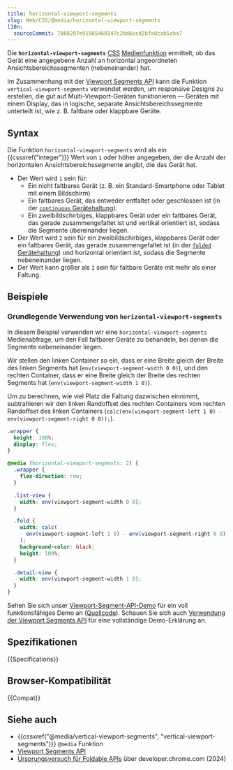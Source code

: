 ```yaml
---
title: horizontal-viewport-segments
slug: Web/CSS/@media/horizontal-viewport-segments
l10n:
  sourceCommit: 7860297e91985460147c2bd6ced2bfa8cab5aba7
---
```


Die **`horizontal-viewport-segments`** [CSS](/de/docs/Web/CSS) [Medienfunktion](/de/docs/Web/CSS/@media#media_features) ermittelt, ob das Gerät eine angegebene Anzahl an horizontal angeordneten Ansichtsbereichssegmenten (nebeneinander) hat.

Im Zusammenhang mit der [Viewport Segments API](/de/docs/Web/API/Viewport_segments_API) kann die Funktion `vertical-viewport-segments` verwendet werden, um responsive Designs zu erstellen, die gut auf Multi-Viewport-Geräten funktionieren — Geräten mit einem Display, das in logische, separate Ansichtsbereichssegmente unterteilt ist, wie z. B. faltbare oder klappbare Geräte.

## Syntax

Die Funktion `horizontal-viewport-segments` wird als ein {{cssxref("integer")}} Wert von `1` oder höher angegeben, der die Anzahl der horizontalen Ansichtsbereichssegmente angibt, die das Gerät hat.

- Der Wert wird `1` sein für:
  - Ein nicht faltbares Gerät (z. B. ein Standard-Smartphone oder Tablet mit einem Bildschirm)
  - Ein faltbares Gerät, das entweder entfaltet oder geschlossen ist (in der [`continuous` Gerätehaltung](/de/docs/Web/API/Device_Posture_API#continuous)).
  - Ein zweibildschirbiges, klappbares Gerät oder ein faltbares Gerät, das gerade zusammengefaltet ist und vertikal orientiert ist, sodass die Segmente übereinander liegen.
- Der Wert wird `2` sein für ein zweibildschirbiges, klappbares Gerät oder ein faltbares Gerät, das gerade zusammengefaltet ist (in der [`folded` Gerätehaltung](/de/docs/Web/API/Device_Posture_API#folded)) und horizontal orientiert ist, sodass die Segmente nebeneinander liegen.
- Der Wert kann größer als `2` sein für faltbare Geräte mit mehr als einer Faltung.

## Beispiele

### Grundlegende Verwendung von `horizontal-viewport-segments`

In diesem Beispiel verwenden wir eine `horizontal-viewport-segments` Medienabfrage, um den Fall faltbarer Geräte zu behandeln, bei denen die Segmente nebeneinander liegen.

Wir stellen den linken Container so ein, dass er eine Breite gleich der Breite des linken Segments hat (`env(viewport-segment-width 0 0)`), und den rechten Container, dass er eine Breite gleich der Breite des rechten Segments hat (`env(viewport-segment-width 1 0)`).

Um zu berechnen, wie viel Platz die Faltung dazwischen einnimmt, subtrahieren wir den linken Randoffset des rechten Containers vom rechten Randoffset des linken Containers (`calc(env(viewport-segment-left 1 0) - env(viewport-segment-right 0 0));`).

```css
.wrapper {
  height: 100%;
  display: flex;
}

@media (horizontal-viewport-segments: 2) {
  .wrapper {
    flex-direction: row;
  }

  .list-view {
    width: env(viewport-segment-width 0 0);
  }

  .fold {
    width: calc(
      env(viewport-segment-left 1 0) - env(viewport-segment-right 0 0)
    );
    background-color: black;
    height: 100%;
  }

  .detail-view {
    width: env(viewport-segment-width 1 0);
  }
}
```

Sehen Sie sich unser [Viewport-Segment-API-Demo](https://mdn.github.io/dom-examples/viewport-segment-api/) für ein voll funktionsfähiges Demo an ([Quellcode](https://github.com/mdn/dom-examples/tree/main/viewport-segment-api)). Schauen Sie sich auch [Verwendung der Viewport Segments API](/de/docs/Web/API/Viewport_segments_API/Using) für eine vollständige Demo-Erklärung an.

## Spezifikationen

{{Specifications}}

## Browser-Kompatibilität

{{Compat}}

## Siehe auch

- {{cssxref("@media/vertical-viewport-segments", "vertical-viewport-segments")}} `@media` Funktion
- [Viewport Segments API](/de/docs/Web/API/Viewport_segments_API)
- [Ursprungsversuch für Foldable APIs](https://developer.chrome.com/blog/foldable-apis-ot) über developer.chrome.com (2024)
